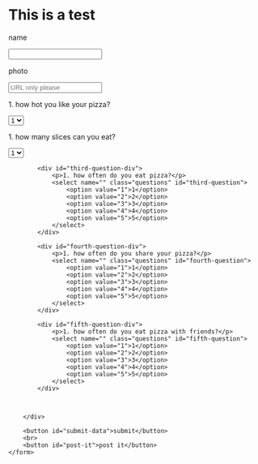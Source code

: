<!DOCTYPE html>
<html lang="en">

<head>
    <!-- jQuery file -->
    <script src="https://cdnjs.cloudflare.com/ajax/libs/jquery/3.2.1/jquery.min.js"></script>
    <!-- reset css file -->
    <link rel="stylesheet" href="assets/css/reset.css">
    <!-- bootstrap link -->
    <script src="https://code.jquery.com/jquery-3.3.1.slim.min.js"
        integrity="sha384-q8i/X+965DzO0rT7abK41JStQIAqVgRVzpbzo5smXKp4YfRvH+8abtTE1Pi6jizo"
        crossorigin="anonymous"></script>
    <link rel="stylesheet" href="https://stackpath.bootstrapcdn.com/bootstrap/4.1.3/css/bootstrap.min.css"
        integrity="sha384-MCw98/SFnGE8fJT3GXwEOngsV7Zt27NXFoaoApmYm81iuXoPkFOJwJ8ERdknLPMO" crossorigin="anonymous">
    <script src="https://stackpath.bootstrapcdn.com/bootstrap/4.1.3/js/bootstrap.min.js"
        integrity="sha384-ChfqqxuZUCnJSK3+MXmPNIyE6ZbWh2IMqE241rYiqJxyMiZ6OW/JmZQ5stwEULTy"
        crossorigin="anonymous"></script>
    <!-- css style file -->
    <script src="https://ajax.googleapis.com/ajax/libs/jquery/3.3.1/jquery.min.js"></script>
    <title>survey</title>
</head>

<body>
    <h1>This is a test</h1>
    <form action="">
        <div>
            <p>name</p>
            <input type="text" id="name-input">
            <p>photo</p>
            <input id="photo-input" type="text" placeholder="URL only please">
        </div>
        <div>
            <div id="first-question-div">
                <p>1. how hot you like your pizza?</p>
                <select name="" class="questions" id="first-question">
                    <option value="1">1</option>
                    <option value="2">2</option>
                    <option value="3">3</option>
                    <option value="4">4</option>
                    <option value="5">5</option>
                </select>
            </div>
            <div id="second-question-div">
                <p>1. how many slices can you eat?</p>
                <select name="" class="questions" id="second-question">
                    <option value="1">1</option>
                    <option value="2">2</option>
                    <option value="3">3</option>
                    <option value="4">4</option>
                    <option value="5">5</option>
                </select>
            </div>

            <div id="third-question-div">
                <p>1. how often do you eat pizza?</p>
                <select name="" class="questions" id="third-question">
                    <option value="1">1</option>
                    <option value="2">2</option>
                    <option value="3">3</option>
                    <option value="4">4</option>
                    <option value="5">5</option>
                </select>
            </div>

            <div id="fourth-question-div">
                <p>1. how often do you share your pizza?</p>
                <select name="" class="questions" id="fourth-question">
                    <option value="1">1</option>
                    <option value="2">2</option>
                    <option value="3">3</option>
                    <option value="4">4</option>
                    <option value="5">5</option>
                </select>
            </div>

            <div id="fifth-question-div">
                <p>1. how often do you eat pizza with friends?</p>
                <select name="" class="questions" id="fifth-question">
                    <option value="1">1</option>
                    <option value="2">2</option>
                    <option value="3">3</option>
                    <option value="4">4</option>
                    <option value="5">5</option>
                </select>
            </div>



        </div>

        <button id="submit-data">submit</button>
        <br>
        <button id="post-it">post it</button>
    </form>
</body>

<script>
    var results;
    var friend;
    var total2 = [];
    var r;
    var x;

    //var scoreSumValue2;
    function myFriend() {
        $.ajax({
            url: "/api/friendList",
            method: "GET"
        })
            .then(function (results) {
                results = results;
                //console.log(results);
                //__________________________________________________//
                
                for (i = 0; i < results.length; i++) {

                    a = friend.answers;
                    b = results[i].answers;

                    var x = a.map(function (item, index) {
                        if (item > b[index]) {
                            var y = item;
                        }
                        else {
                            y = b[index];
                        }
                        if (b[index] < item) {
                            var z = b[index];
                        }
                        else {
                            z = item;
                        }
                        return y - z;

                    })
                    //to push the results to each user in API and current friend
                    console.log("this is " + x);
                    var score1 = results[i].score;
                    score1.push(x);
                    //var testw = friend.score;
                    console.log("this is the test" + friend.answers);
                    // l.push(x);
                    
                    
                    //total2.push(x);
                    //console.log(x);
                    //console.log(total);
                    //test.score = x;
                    //console.log(total2);
                    //console.log(a);


                    
                    function scoreSum2() {
        var matchScore1 = results[i].score[0];
        function getSum(total, num) {
            return total + num;
        }
        var scoreSumValue2 = matchScore1.reduce(getSum);
        console.log(scoreSumValue2);
        r = results[i].number;
        r.push(scoreSumValue2);
    }
    scoreSum2();

                    console.log(results);
                }
 

            })


    }

    

    //to post user in API
    $("#submit-data").on("click", function (event) {
        event.preventDefault();
        //var friend = $("#name-input").val().trim();
        var value1 = $("#first-question").val().trim();
        var value2 = $("#second-question").val().trim();
        var value3 = $("#third-question").val().trim();
        var value4 = $("#fourth-question").val().trim();
        var value5 = $("#fifth-question").val().trim();
         friend1 = {
            name: $("#name-input").val().trim(),
            photo: $("#photo-input").val().trim(),
            answers: [Number(value1), Number(value2), Number(value3), Number(value4), Number(value5)],
            score: [],
            number: []
        }
        
        friend = friend1;
        myFriend();
       
       
    })
    
    $("#post-it").on("click", function (event) {
        postIt();
        getTotalScore1();
        console.log(results); 
       
    })

    function postIt() {
        $.post("/api/friendList", friend,
            // function (data) {
            //     $("#name-input").val("");
            //     $("#photo-input").val("");
            //     $("#first-question").val("");
            //     $("#second-question").val("");
            //     $("#third-question").val("");
            //}
            )
    }


    //function to sum values in  friend array
    function getTotalScore1() {
        var myScore = friend.answers;
        function getSum(total, num) {
            return total + num;
        }
        var scoreSumValue = myScore.reduce(getSum);
        console.log(scoreSumValue);

    }


</script>

</html>